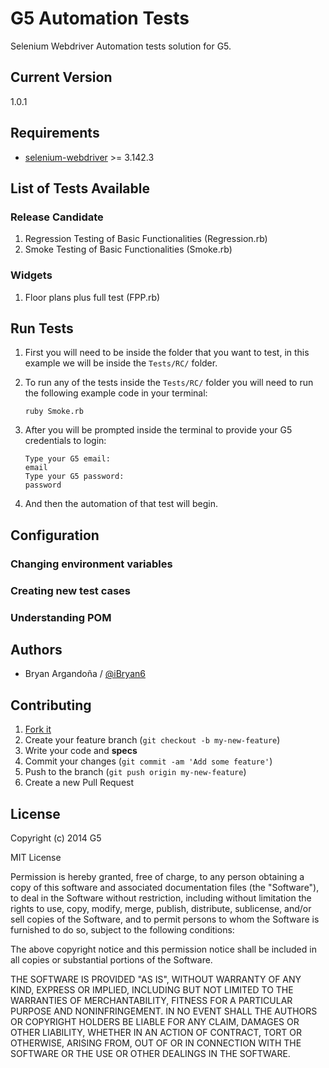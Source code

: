 # G5 Automation Tests
Selenium Webdriver Automation tests solution for G5.

## Current Version

1.0.1

## Requirements

* [selenium-webdriver](https://github.com/SeleniumHQ/selenium) >= 3.142.3

## List of Tests Available

### Release Candidate

1. Regression Testing of Basic Functionalities (Regression.rb)
2. Smoke Testing of Basic Functionalities (Smoke.rb)

### Widgets

1. Floor plans plus full test (FPP.rb)

## Run Tests

1. First you will need to be inside the folder that you want to test, in this example we will be inside the `Tests/RC/` folder.

2. To run any of the tests inside the `Tests/RC/` folder you will need to run the following example code in your terminal:

   ```console
   ruby Smoke.rb
   ```

3. After you will be prompted inside the terminal to provide your G5 credentials to login:

   ```console
   Type your G5 email:
   email
   Type your G5 password:
   password
   ```

4. And then the automation of that test will begin.

## Configuration

### Changing environment variables

### Creating new test cases

### Understanding POM

## Authors

* Bryan Argandoña / [@iBryan6](https://github.com/iBryan6)

## Contributing

1. [Fork it](https://github.com/G5/g5_authenticatable/fork)
2. Create your feature branch (`git checkout -b my-new-feature`)
3. Write your code and **specs**
4. Commit your changes (`git commit -am 'Add some feature'`)
5. Push to the branch (`git push origin my-new-feature`)
6. Create a new Pull Request

## License

Copyright (c) 2014 G5

MIT License

Permission is hereby granted, free of charge, to any person obtaining
a copy of this software and associated documentation files (the
"Software"), to deal in the Software without restriction, including
without limitation the rights to use, copy, modify, merge, publish,
distribute, sublicense, and/or sell copies of the Software, and to
permit persons to whom the Software is furnished to do so, subject to
the following conditions:

The above copyright notice and this permission notice shall be
included in all copies or substantial portions of the Software.

THE SOFTWARE IS PROVIDED "AS IS", WITHOUT WARRANTY OF ANY KIND,
EXPRESS OR IMPLIED, INCLUDING BUT NOT LIMITED TO THE WARRANTIES OF
MERCHANTABILITY, FITNESS FOR A PARTICULAR PURPOSE AND
NONINFRINGEMENT. IN NO EVENT SHALL THE AUTHORS OR COPYRIGHT HOLDERS BE
LIABLE FOR ANY CLAIM, DAMAGES OR OTHER LIABILITY, WHETHER IN AN ACTION
OF CONTRACT, TORT OR OTHERWISE, ARISING FROM, OUT OF OR IN CONNECTION
WITH THE SOFTWARE OR THE USE OR OTHER DEALINGS IN THE SOFTWARE.

